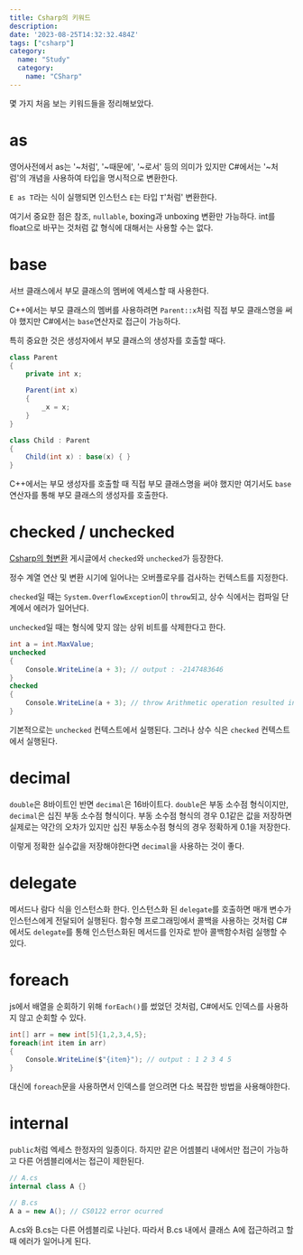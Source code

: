 ```yaml
---
title: Csharp의 키워드
description:
date: '2023-08-25T14:32:32.484Z'
tags: ["csharp"]
category:
  name: "Study"
  category:
    name: "CSharp"
---
```


몇 가지 처음 보는 키워드들을 정리해보았다.

# as

영어사전에서 as는 '~처럼', '~때문에', '~로서' 등의 의미가 있지만 C#에서는 '~처럼'의 개념을 사용하여 타입을 명시적으로 변환한다.

`E as T`라는 식이 실행되면 인스턴스 `E`는 타입 `T`'처럼' 변환한다.

여기서 중요한 점은 참조, `nullable`, boxing과 unboxing 변환만 가능하다. int를 float으로 바꾸는 것처럼 값 형식에 대해서는 사용할 수는 없다.

# base

서브 클래스에서 부모 클래스의 멤버에 엑세스할 때 사용한다.

C++에서는 부모 클래스의 멤버를 사용하려면 `Parent::x`처럼 직접 부모 클래스명을 써야 했지만 C#에서는 `base`연산자로 접근이 가능하다.

특히 중요한 것은 생성자에서 부모 클래스의 생성자를 호출할 때다.

```csharp
class Parent
{
    private int x;

    Parent(int x)
    {
        _x = x;
    }
}

class Child : Parent
{
    Child(int x) : base(x) { }
}
```

C++에서는 부모 생성자를 호출할 때 직접 부모 클래스명을 써야 했지만 여기서도 `base`연산자를 통해 부모 클래스의 생성자를 호출한다.

# checked / unchecked

[Csharp의 형변환](/csharp/Csharp의-형변환) 게시글에서 `checked`와 `unchecked`가 등장한다.

정수 계열 연산 및 변환 시기에 일어나는 오버플로우를 검사하는 컨텍스트를 지정한다.

`checked`일 때는 `System.OverflowException`이 `throw`되고, 상수 식에서는 컴파일 단계에서 에러가 일어난다.

`unchecked`일 때는 형식에 맞지 않는 상위 비트를 삭제한다고 한다. 

```csharp
int a = int.MaxValue;
unchecked
{
    Console.WriteLine(a + 3); // output : -2147483646
}
checked
{
    Console.WriteLine(a + 3); // throw Arithmetic operation resulted in an overflow.
}
```

기본적으로는 `unchecked` 컨텍스트에서 실행된다. 그러나 상수 식은 `checked` 컨텍스트에서 실행된다.

# decimal

`double`은 8바이트인 반면 `decimal`은 16바이트다. `double`은 부동 소수점 형식이지만, `decimal`은 십진 부동 소수점 형식이다. 부동 소수점 형식의 경우 0.1같은 값을 저장하면 실제로는 약간의 오차가 있지만 십진 부동소수점 형식의 경우 정확하게 0.1을 저장한다.

이렇게 정확한 실수값을 저장해야한다면 `decimal`을 사용하는 것이 좋다.

# delegate

메서드나 람다 식을 인스턴스화 한다. 인스턴스화 된 `delegate`를 호출하면 매개 변수가 인스턴스에게 전달되어 실행된다. 함수형 프로그래밍에서 콜백을 사용하는 것처럼 C#에서도 `delegate`를 통해 인스턴스화된 메서드를 인자로 받아 콜백함수처럼 실행할 수 있다.

# foreach

js에서 배열을 순회하기 위해 `forEach()`를 썼었던 것처럼, C#에서도 인덱스를 사용하지 않고 순회할 수 있다. 

```csharp
int[] arr = new int[5]{1,2,3,4,5};
foreach(int item in arr)
{
    Console.WriteLine($"{item}"); // output : 1 2 3 4 5
}
```

대신에 `foreach`문을 사용하면서 인덱스를 얻으려면 다소 복잡한 방법을 사용해야한다. 

# internal

`public`처럼 엑세스 한정자의 일종이다. 하지만 같은 어셈블리 내에서만 접근이 가능하고 다른 어셈블리에서는 접근이 제한된다.


```csharp
// A.cs
internal class A {}

// B.cs
A a = new A(); // CS0122 error ocurred
```

A.cs와 B.cs는 다른 어셈블리로 나뉜다. 따라서 B.cs 내에서 클래스 A에 접근하려고 할 때 에러가 일어나게 된다.